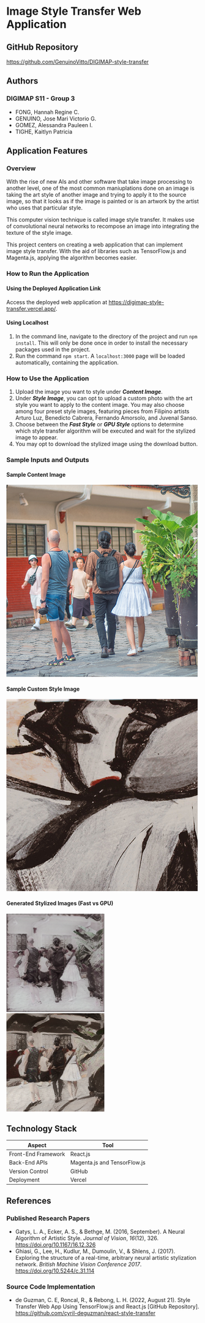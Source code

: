 # Image Style Transfer Web Application

## GitHub Repository
https://github.com/GenuinoVitto/DIGIMAP-style-transfer

## Authors
### DIGIMAP S11 - Group 3
- FONG, Hannah Regine C.
- GENUINO, Jose Mari Victorio G.
- GOMEZ, Alessandra Pauleen I.
- TIGHE, Kaitlyn Patricia

## Application Features
### Overview
With the rise of new AIs and other software that take image processing to another level, one of the most common maniuplations done on an image is taking the art style of another image and trying to apply it to the source image, so that it looks as if the image is painted or is an artwork by the artist who uses that particular style.

This computer vision technique is called image style transfer. It makes use of convolutional neural networks to recompose an image into integrating the texture of the style image.

This project centers on creating a web application that can implement image style transfer. With the aid of libraries such as TensorFlow.js and Magenta.js, applying the algorithm becomes easier.

### How to Run the Application
#### Using the Deployed Application Link
Access the deployed web application at https://digimap-style-transfer.vercel.app/.

#### Using Localhost
1. In the command line, navigate to the directory of the project and run `npm install`. This will only be done once in order to install the necessary packages used in the project.
2. Run the command `npm start`. A `localhost:3000` page will be loaded automatically, containing the application.

### How to Use the Application
1. Upload the image you want to style under ***Content Image***.
2. Under ***Style Image***, you can opt to upload a custom photo with the art style you want to apply to the content image. You may also choose among four preset style images, featuring pieces from Filipino artists Arturo Luz, Benedicto Cabrera, Fernando Amorsolo, and Juvenal Sanso.
3. Choose between the ***Fast Style*** or ***GPU Style*** options to determine which style transfer algorithm will be executed and wait for the stylized image to appear.
4. You may opt to download the stylized image using the download button.

### Sample Inputs and Outputs
#### Sample Content Image
![Sample Content Image](./samples/sample_content.png)

#### Sample Custom Style Image
![Sample Custom Style Image](./samples/sample_style.png)

#### Generated Stylized Images (Fast vs GPU)
![Sample Custom Style Image](./samples/sample_fast_stylized.png) ![Sample Custom Style Image](./samples/sample_gpu_stylized.png)

## Technology Stack
| Aspect                | Tool                          |
| --------------------- | ----------------------------- |
| Front-End Framework   | React.js                      |
| Back-End APIs         | Magenta.js and TensorFlow.js  |
| Version Control       | GitHub                        |
| Deployment            | Vercel                        |

## References
### Published Research Papers
- Gatys, L. A., Ecker, A. S., & Bethge, M. (2016, September). A Neural Algorithm of Artistic Style. *Journal of Vision*, *16*(12), 326. https://doi.org/10.1167/16.12.326
- Ghiasi, G., Lee, H., Kudlur, M., Dumoulin, V., & Shlens, J. (2017). Exploring the structure of a real-time, arbitrary neural artistic stylization network. *British Machine Vision Conference 2017*. https://doi.org/10.5244/c.31.114

### Source Code Implementation
- de Guzman, C. E, Roncal, R., & Rebong, L. H. (2022, August 21). Style Transfer Web App Using TensorFlow.js and React.js [GitHub Repository]. https://github.com/cyril-deguzman/react-style-transfer